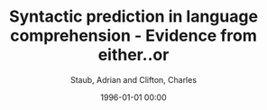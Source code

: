 ---
layout: post
title: Syntactic prediction in language comprehension - Evidence from either..or

date: 1996-01-01 00:00
author: Staub, Adrian and Clifton, Charles
tags: ["coordination","eye movements in reading","language comprehension","syntactic parsing","top-down processing"]
journal: Journal of Experimental Psychology Learning Memory and Cognition

link: https://doi.org/10.1037/0278-7393.32.2.425

year: 2006
---